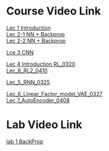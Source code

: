 # Course Video Link
[Lec 1 Introduction](https://www.youtube.com/live/HKvy2FrGm5Q) <br>
[Lec 2-1 NN + Backprop](https://www.youtube.com/watch?v=R4q0QUIHa_U&list=PLmXDVCsM4sa1AgdrRUugRYlAURbr47Byk&index=3&t=1853s) <br>
[Lec 2-2 NN + Backprop](https://youtu.be/STKAmV2F__M?si=m_DN3r0755ndzw6O) <br>

[Lce 3 CNN](https://www.youtube.com/live/3Nc9u3ODzlI)<br>

[Lec 4 Introduction RL_0320](https://www.youtube.com/live/a7JJCNDHcH8)<br>
[Lec_8_RL2_0410](https://www.youtube.com/live/nNdsvX3fkqA)<br>

[Lec_5_RNN_0325](https://www.youtube.com/live/tWojfa7ox-A)<br>

[Lec_6_Linear_Factor_model_VAE_0327](https://www.youtube.com/live/tWojfa7ox-A)<br>
[Lec 7_AutoEncoder_0408](https://www.youtube.com/live/4xZScKeXBFg)<br>


# Lab Video Link
[lab 1 BackProp](https://www.youtube.com/live/nmSqjkN_KUU)<br>
